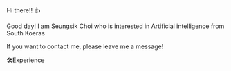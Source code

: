 Hi there!! 👍

Good day! I am Seungsik Choi who is interested in Artificial intelligence from South Koeras

If you want to contact me, please leave me a message!

🛠Experience
